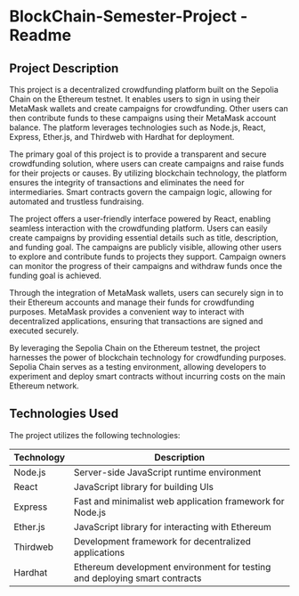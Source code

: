 # BlockChain-Semester-Project - Readme

## Project Description

This project is a decentralized crowdfunding platform built on the Sepolia Chain on the Ethereum testnet. It enables users to sign in using their MetaMask wallets and create campaigns for crowdfunding. Other users can then contribute funds to these campaigns using their MetaMask account balance. The platform leverages technologies such as Node.js, React, Express, Ether.js, and Thirdweb with Hardhat for deployment.

The primary goal of this project is to provide a transparent and secure crowdfunding solution, where users can create campaigns and raise funds for their projects or causes. By utilizing blockchain technology, the platform ensures the integrity of transactions and eliminates the need for intermediaries. Smart contracts govern the campaign logic, allowing for automated and trustless fundraising.

The project offers a user-friendly interface powered by React, enabling seamless interaction with the crowdfunding platform. Users can easily create campaigns by providing essential details such as title, description, and funding goal. The campaigns are publicly visible, allowing other users to explore and contribute funds to projects they support. Campaign owners can monitor the progress of their campaigns and withdraw funds once the funding goal is achieved.

Through the integration of MetaMask wallets, users can securely sign in to their Ethereum accounts and manage their funds for crowdfunding purposes. MetaMask provides a convenient way to interact with decentralized applications, ensuring that transactions are signed and executed securely.

By leveraging the Sepolia Chain on the Ethereum testnet, the project harnesses the power of blockchain technology for crowdfunding purposes. Sepolia Chain serves as a testing environment, allowing developers to experiment and deploy smart contracts without incurring costs on the main Ethereum network.

## Technologies Used

The project utilizes the following technologies:

| Technology  | Description                               |
|-------------|-------------------------------------------|
| Node.js     | Server-side JavaScript runtime environment |
| React       | JavaScript library for building UIs        |
| Express     | Fast and minimalist web application framework for Node.js |
| Ether.js    | JavaScript library for interacting with Ethereum |
| Thirdweb    | Development framework for decentralized applications |
| Hardhat     | Ethereum development environment for testing and deploying smart contracts |
